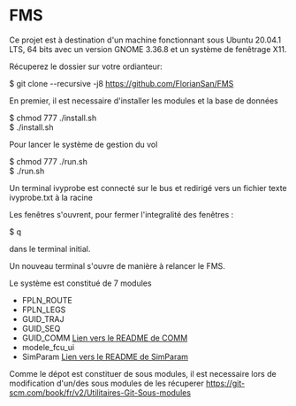 # FMS

Ce projet est à destination d'un machine fonctionnant sous Ubuntu 20.04.1 LTS, 64 bits avec un version GNOME 3.36.8 et un système de fenêtrage X11.

Récuperez le dossier sur votre ordianteur:

$ git clone --recursive -j8 https://github.com/FlorianSan/FMS

En premier, il est necessaire d'installer les modules et la base de données 

$ chmod 777 ./install.sh<br/>
$ ./install.sh

Pour lancer le système de gestion du vol

$ chmod 777 ./run.sh<br/>
$ ./run.sh

Un terminal ivyprobe est connecté sur le bus et redirigé vers un fichier texte ivyprobe.txt à la racine 

Les fenêtres s'ouvrent, pour fermer l'integralité des fenêtres : 

$ q

dans le terminal initial.

Un nouveau terminal s'ouvre de manière à relancer le FMS.


Le système est constitué de 7 modules

- FPLN_ROUTE
- FPLN_LEGS
- GUID_TRAJ
- GUID_SEQ
- GUID_COMM [Lien vers le README de COMM](https://github.com/FlorianSan/GuidCommFms/blob/master/README)<br/>
- modele_fcu_ui
- SimParam [Lien vers le README de SimParam](https://github.com/FlorianSan/SimParam/blob/main/README.md)<br/>

Comme le dépot est constituer de sous modules, il est necessaire lors de modification d'un/des sous modules de les récuperer
https://git-scm.com/book/fr/v2/Utilitaires-Git-Sous-modules

